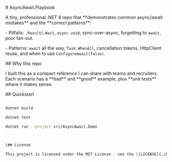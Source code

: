 \# AsyncAwait.Playbook



A tiny, professional .NET 8 repo that \*\*demonstrates common async/await mistakes\*\* and the \*\*correct patterns\*\*:



\- Pitfalls: `.Result`/`.Wait`, `async void`, sync-over-async, forgetting to `await`, poor fan-out.

\- Patterns: `await` all the way, `Task.WhenAll`, cancellation tokens, HttpClient reuse, and when to use `ConfigureAwait(false)`.



\## Why this repo

I built this as a compact reference I can share with teams and recruiters. Each scenario has a \*\*bad\*\* and \*\*good\*\* example, plus \*\*unit tests\*\* where it makes sense.



\## Quickstart

```bash

dotnet build

dotnet test

dotnet run --project src/AsyncAwait.Demo



\## License

This project is licensed under the MIT License - see the \[LICENSE](./LICENSE) file for details.

